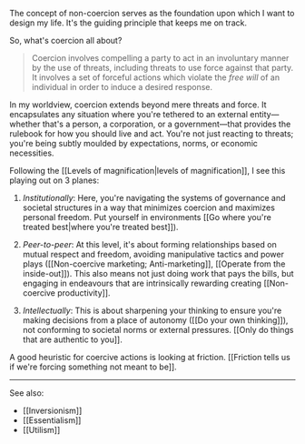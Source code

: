The concept of non-coercion serves as the foundation upon which I want to design my life. It's the guiding principle that keeps me on track.

So, what's coercion all about? 

> Coercion involves compelling a party to act in an involuntary manner by the use of threats, including threats to use force against that party. It involves a set of forceful actions which violate the *free will* of an individual in order to induce a desired response.

In my worldview, coercion extends beyond mere threats and force. It encapsulates any situation where you're tethered to an external entity—whether that's a person, a corporation, or a government—that provides the rulebook for how you should live and act. You're not just reacting to threats; you're being subtly moulded by expectations, norms, or economic necessities.

Following the [[Levels of magnification|levels of magnification]], I see this playing out on 3 planes:

 1. *Institutionally*: Here, you're navigating the systems of governance and societal structures in a way that minimizes coercion and maximizes personal freedom. Put yourself in environments [[Go where you're treated best|where you're treated best]]).

 2. *Peer-to-peer*: At this level, it's about forming relationships based on mutual respect and freedom, avoiding manipulative tactics and power plays ([[Non-coercive marketing; Anti-marketing]], [[Operate from the inside-out]]). This also means not just doing work that pays the bills, but engaging in endeavours that are intrinsically rewarding creating [[Non-coercive productivity]].

 3. *Intellectually*: This is about sharpening your thinking to ensure you're making decisions from a place of autonomy ([[Do your own thinking]]), not conforming to societal norms or external pressures. [[Only do things that are authentic to you]].

A good heuristic for coercive actions is looking at friction. [[Friction tells us if we're forcing something not meant to be]].

---

See also:
- [[Inversionism]]
- [[Essentialism]]
- [[Utilism]]